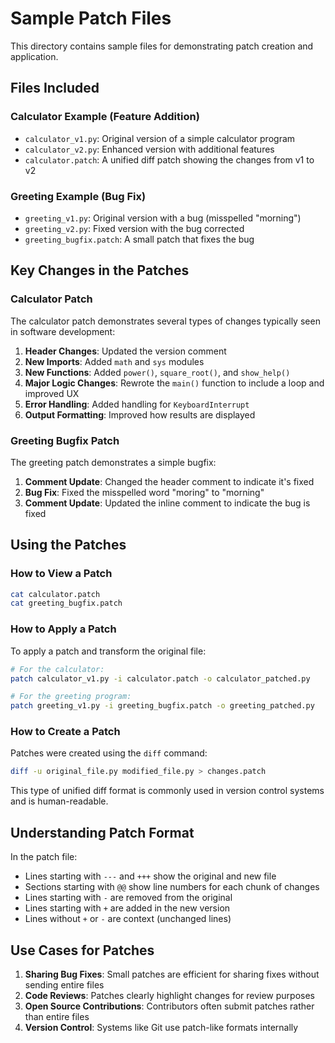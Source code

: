 # Sample Patch Files

This directory contains sample files for demonstrating patch creation and application.

## Files Included

### Calculator Example (Feature Addition)
- `calculator_v1.py`: Original version of a simple calculator program
- `calculator_v2.py`: Enhanced version with additional features
- `calculator.patch`: A unified diff patch showing the changes from v1 to v2

### Greeting Example (Bug Fix)
- `greeting_v1.py`: Original version with a bug (misspelled "morning")
- `greeting_v2.py`: Fixed version with the bug corrected
- `greeting_bugfix.patch`: A small patch that fixes the bug

## Key Changes in the Patches

### Calculator Patch
The calculator patch demonstrates several types of changes typically seen in software development:

1. **Header Changes**: Updated the version comment
2. **New Imports**: Added `math` and `sys` modules
3. **New Functions**: Added `power()`, `square_root()`, and `show_help()`
4. **Major Logic Changes**: Rewrote the `main()` function to include a loop and improved UX
5. **Error Handling**: Added handling for `KeyboardInterrupt`
6. **Output Formatting**: Improved how results are displayed

### Greeting Bugfix Patch
The greeting patch demonstrates a simple bugfix:

1. **Comment Update**: Changed the header comment to indicate it's fixed
2. **Bug Fix**: Fixed the misspelled word "moring" to "morning"
3. **Comment Update**: Updated the inline comment to indicate the bug is fixed

## Using the Patches

### How to View a Patch

```bash
cat calculator.patch
cat greeting_bugfix.patch
```

### How to Apply a Patch

To apply a patch and transform the original file:

```bash
# For the calculator:
patch calculator_v1.py -i calculator.patch -o calculator_patched.py

# For the greeting program:
patch greeting_v1.py -i greeting_bugfix.patch -o greeting_patched.py
```

### How to Create a Patch

Patches were created using the `diff` command:

```bash
diff -u original_file.py modified_file.py > changes.patch
```

This type of unified diff format is commonly used in version control systems and is human-readable.

## Understanding Patch Format

In the patch file:
- Lines starting with `---` and `+++` show the original and new file
- Sections starting with `@@` show line numbers for each chunk of changes
- Lines starting with `-` are removed from the original
- Lines starting with `+` are added in the new version
- Lines without `+` or `-` are context (unchanged lines)

## Use Cases for Patches

1. **Sharing Bug Fixes**: Small patches are efficient for sharing fixes without sending entire files
2. **Code Reviews**: Patches clearly highlight changes for review purposes
3. **Open Source Contributions**: Contributors often submit patches rather than entire files
4. **Version Control**: Systems like Git use patch-like formats internally 
